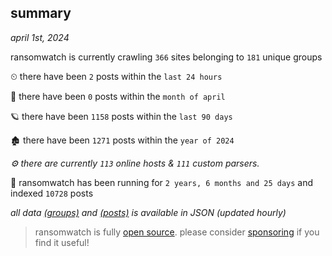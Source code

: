 
## summary
_april 1st, 2024_

ransomwatch is currently crawling `366` sites belonging to `181` unique groups

⏲ there have been `2` posts within the `last 24 hours`

🦈 there have been `0` posts within the `month of april`

🪐 there have been `1158` posts within the `last 90 days`

🏚 there have been `1271` posts within the `year of 2024`

_⚙️ there are currently `113` online hosts & `111` custom parsers._

🦕 ransomwatch has been running for `2 years, 6 months and 25 days` and indexed `10728` posts

_all data  [(groups)](http://ransomwhat.telemetry.ltd/groups) and [(posts)](http://ransomwhat.telemetry.ltd/posts) is available in JSON (updated hourly)_

> ransomwatch is fully [open source](https://github.com/joshhighet/ransomwatch#ransomwatch--). please consider [sponsoring](https://github.com/sponsors/joshhighet) if you find it useful!
